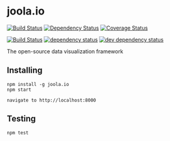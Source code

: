joola.io
========

[![Build Status](https://travis-ci.org/joola/joola.io.png?branch=master)](https://travis-ci.org/joola/joola.io) [![Dependency Status](https://www.versioneye.com/user/projects/5234b35d632bac5c50000ee4/badge.png)](https://www.versioneye.com/user/projects/5234b35d632bac5c50000ee4) [![Coverage Status](https://coveralls.io/repos/joola/joola.io/badge.png)](https://coveralls.io/r/joola/joola.io)

[![Build Status][3]][4] [![dependency status][5]][6] [![dev dependency status][7]][8]



The open-source data visualization framework

Installing
----------

```
npm install -g joola.io
npm start

navigate to http://localhost:8000
```


Testing
-------

```
npm test
```

[3]: https://travis-ci.org/joola/joola.io.png
[4]: https://travis-ci.org/joola/joola.io
[5]: https://david-dm.org/joola/joola.io.png
[6]: https://david-dm.org/joola/joola.io
[7]: https://david-dm.org/joola/joola.io/dev-status.png
[8]: https://david-dm.org/joola/joola.io#info=devDependencies